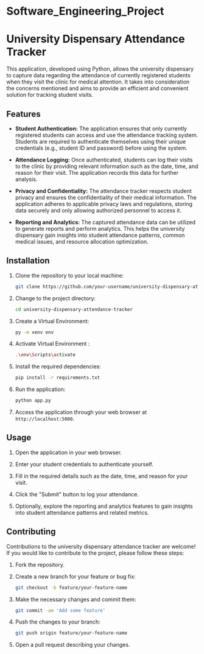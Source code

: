 # Software_Engineering_Project
# University Dispensary Attendance Tracker

This application, developed using Python, allows the university dispensary to capture data regarding the attendance of currently registered students when they visit the clinic for medical attention. It takes into consideration the concerns mentioned and aims to provide an efficient and convenient solution for tracking student visits.

## Features

- **Student Authentication:** The application ensures that only currently registered students can access and use the attendance tracking system. Students are required to authenticate themselves using their unique credentials (e.g., student ID and password) before using the system.

- **Attendance Logging:** Once authenticated, students can log their visits to the clinic by providing relevant information such as the date, time, and reason for their visit. The application records this data for further analysis.

- **Privacy and Confidentiality:** The attendance tracker respects student privacy and ensures the confidentiality of their medical information. The application adheres to applicable privacy laws and regulations, storing data securely and only allowing authorized personnel to access it.

- **Reporting and Analytics:** The captured attendance data can be utilized to generate reports and perform analytics. This helps the university dispensary gain insights into student attendance patterns, common medical issues, and resource allocation optimization.

## Installation

1. Clone the repository to your local machine:

   ```bash
   git clone https://github.com/your-username/university-dispensary-attendance-tracker.git
   ```

2. Change to the project directory:

   ```bash
   cd university-dispensary-attendance-tracker
   ```
3. Create a Virtual Environment:

   ```bash
   py -m venv env
   ```
4. Activate Virtual Environment :

   ```bash
   .\env\Scripts\activate
   ```

5. Install the required dependencies:

   ```bash
   pip install -r requirements.txt
   ```

6. Run the application:

   ```bash
   python app.py
   ```

7. Access the application through your web browser at `http://localhost:5000`.

## Usage

1. Open the application in your web browser.

2. Enter your student credentials to authenticate yourself.

3. Fill in the required details such as the date, time, and reason for your visit.

4. Click the "Submit" button to log your attendance.

5. Optionally, explore the reporting and analytics features to gain insights into student attendance patterns and related metrics.

## Contributing

Contributions to the university dispensary attendance tracker are welcome! If you would like to contribute to the project, please follow these steps:

1. Fork the repository.

2. Create a new branch for your feature or bug fix:

   ```bash
   git checkout -b feature/your-feature-name
   ```

3. Make the necessary changes and commit them:

   ```bash
   git commit -am 'Add some feature'
   ```

4. Push the changes to your branch:

   ```bash
   git push origin feature/your-feature-name
   ```

5. Open a pull request describing your changes.


